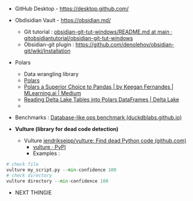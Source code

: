 - GitHub Desktop - https://desktop.github.com/
- Obdisidian Vault - https://obsidian.md/
	- Git tutorial : [obsidian-git-tut-windows/README.md at main · gitobsidiantutorial/obsidian-git-tut-windows](https://github.com/gitobsidiantutorial/obsidian-git-tut-windows/blob/main/README.md)
	- Obsidian-git plugin : https://github.com/denolehov/obsidian-git/wiki/Installation
- Polars
	- Data wrangling library
	- [Polars](https://docs.pola.rs/)
	- [Polars a Superior Choice to Pandas | by Keegan Fernandes | MLearning.ai | Medium](https://medium.com/mlearning-ai/polars-a-superior-choice-to-pandas-1ab310f8de52)
	- [Reading Delta Lake Tables into Polars DataFrames | Delta Lake](https://delta.io/blog/2022-12-22-reading-delta-lake-tables-polars-dataframe/)
	- 
- Benchmarks :
		[Database-like ops benchmark (duckdblabs.github.io)](https://duckdblabs.github.io/db-benchmark/)

- **Vulture (library for dead code detection)**
	- Vulture [jendrikseipp/vulture: Find dead Python code (github.com)](https://github.com/jendrikseipp/vulture)
		- [vulture · PyPI](https://pypi.org/project/vulture/)
		- Examples :

```python
# check file
vulture my_script.py --min-confidence 100
# check directory
vulture directory --min-confidence 100
```

- NEXT THINGIE
